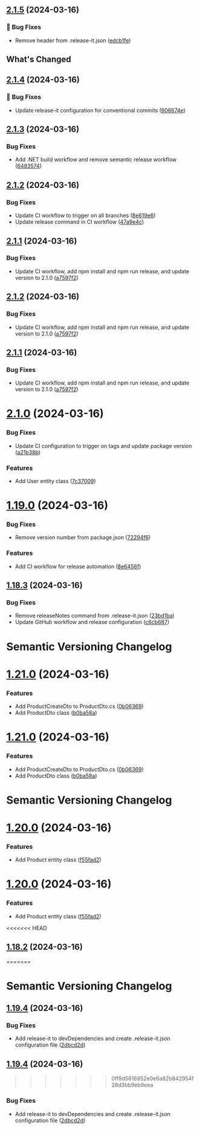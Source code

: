 

## [2.1.5](https://github.com/GreatIdeasGH/EducareHigh/compare/v2.1.4...v2.1.5) (2024-03-16)


### 🐛 Bug Fixes

* Remove header from .release-it.json ([edcb1fe](https://github.com/GreatIdeasGH/EducareHigh/commit/edcb1fe5546299f04c4f70ad5bd53fd3ea3e349f))

## What's Changed

## [2.1.4](https://github.com/GreatIdeasGH/EducareHigh/compare/v2.1.3...v2.1.4) (2024-03-16)


### 🐛 Bug Fixes

* Update release-it configuration for conventional commits ([906674e](https://github.com/GreatIdeasGH/EducareHigh/commit/906674eb64190fc09513fdd9705e46f1d0de1597))

## [2.1.3](https://github.com/GreatIdeasGH/EducareHigh/compare/v2.1.2...v2.1.3) (2024-03-16)


### Bug Fixes

* Add .NET build workflow and remove semantic release workflow ([6483574](https://github.com/GreatIdeasGH/EducareHigh/commit/648357476279cdbe5e80e766d0ad7a77d158b191))

## [2.1.2](https://github.com/GreatIdeasGH/EducareHigh/compare/v2.1.1...v2.1.2) (2024-03-16)


### Bug Fixes

* Update CI workflow to trigger on all branches ([8e619e6](https://github.com/GreatIdeasGH/EducareHigh/commit/8e619e67a96d2336fd032cf8b89cd0acda851788))
* Update release command in CI workflow ([47a9e4c](https://github.com/GreatIdeasGH/EducareHigh/commit/47a9e4c300dc87e84b3855334b119375bcc65a97))

## [2.1.1](https://github.com/GreatIdeasGH/EducareHigh/compare/v2.1.0...v2.1.1) (2024-03-16)


### Bug Fixes

* Update CI workflow, add npm install and npm run release, and update version to 2.1.0 ([a7597f2](https://github.com/GreatIdeasGH/EducareHigh/commit/a7597f20607587af420a56dc29bea701510ff014))

## [2.1.2](https://github.com/GreatIdeasGH/EducareHigh/compare/v2.1.0...v2.1.2) (2024-03-16)


### Bug Fixes

* Update CI workflow, add npm install and npm run release, and update version to 2.1.0 ([a7597f2](https://github.com/GreatIdeasGH/EducareHigh/commit/a7597f20607587af420a56dc29bea701510ff014))

## [2.1.1](https://github.com/GreatIdeasGH/EducareHigh/compare/v2.1.0...v2.1.1) (2024-03-16)


### Bug Fixes

* Update CI workflow, add npm install and npm run release, and update version to 2.1.0 ([a7597f2](https://github.com/GreatIdeasGH/EducareHigh/commit/a7597f20607587af420a56dc29bea701510ff014))

# [2.1.0](https://github.com/GreatIdeasGH/EducareHigh/compare/v1.19.0...v2.1.0) (2024-03-16)


### Bug Fixes

* Update CI configuration to trigger on tags and update package version ([a21b38b](https://github.com/GreatIdeasGH/EducareHigh/commit/a21b38b2e6a06da5387baf0157f417382d1c5732))


### Features

* Add User entity class ([7c37009](https://github.com/GreatIdeasGH/EducareHigh/commit/7c370091ffb1217577348ee0a7c4d690cc41d3dc))

# [1.19.0](https://github.com/GreatIdeasGH/EducareHigh/compare/v1.18.3...v1.19.0) (2024-03-16)


### Bug Fixes

* Remove version number from package.json ([72294f6](https://github.com/GreatIdeasGH/EducareHigh/commit/72294f6d3329c80fdaf38cdd219e567f4f747a6f))


### Features

* Add CI workflow for release automation ([8e6456f](https://github.com/GreatIdeasGH/EducareHigh/commit/8e6456f827ca0389cb3cc0e91a24bf0f12991147))

## [1.18.3](https://github.com/GreatIdeasGH/EducareHigh/compare/v1.21.0...v1.18.3) (2024-03-16)


### Bug Fixes

* Remove releaseNotes command from .release-it.json ([23bd1ba](https://github.com/GreatIdeasGH/EducareHigh/commit/23bd1bac984aa1b6cd54a287d38fb7a0e0b957ad))
* Update GitHub workflow and release configuration ([c6cb687](https://github.com/GreatIdeasGH/EducareHigh/commit/c6cb687b3b9527bfb6f8ea9c8c001e97ec687a2e))

# Semantic Versioning Changelog

# [1.21.0](https://github.com/GreatIdeasGH/EducareHigh/compare/v1.20.0...v1.21.0) (2024-03-16)


### Features

* Add ProductCreateDto to ProductDto.cs ([0b06369](https://github.com/GreatIdeasGH/EducareHigh/commit/0b063690d94e22a46df97fe420136ac12a85a1f6))
* Add ProductDto class ([b0ba58a](https://github.com/GreatIdeasGH/EducareHigh/commit/b0ba58acc896330c31ac83f65b153c6852ed4b30))

# [1.21.0](https://github.com/GreatIdeasGH/EducareHigh/compare/v1.20.0...v1.21.0) (2024-03-16)


### Features

* Add ProductCreateDto to ProductDto.cs ([0b06369](https://github.com/GreatIdeasGH/EducareHigh/commit/0b063690d94e22a46df97fe420136ac12a85a1f6))
* Add ProductDto class ([b0ba58a](https://github.com/GreatIdeasGH/EducareHigh/commit/b0ba58acc896330c31ac83f65b153c6852ed4b30))

# Semantic Versioning Changelog

# [1.20.0](https://github.com/GreatIdeasGH/EducareHigh/compare/v1.19.4...v1.20.0) (2024-03-16)


### Features

* Add Product entity class ([f55fad2](https://github.com/GreatIdeasGH/EducareHigh/commit/f55fad23772b009d5e007b3083ea9b151d4902c0))

# [1.20.0](https://github.com/GreatIdeasGH/EducareHigh/compare/v1.19.4...v1.20.0) (2024-03-16)


### Features

* Add Product entity class ([f55fad2](https://github.com/GreatIdeasGH/EducareHigh/commit/f55fad23772b009d5e007b3083ea9b151d4902c0))

<<<<<<< HEAD


## [1.18.2](https://github.com/GreatIdeasGH/EducareHigh/compare/v1.19.3...v1.18.2) (2024-03-16)
=======
# Semantic Versioning Changelog

## [1.19.4](https://github.com/GreatIdeasGH/EducareHigh/compare/v1.19.3...v1.19.4) (2024-03-16)


### Bug Fixes

* Add release-it to devDependencies and create .release-it.json configuration file ([2dbcd2d](https://github.com/GreatIdeasGH/EducareHigh/commit/2dbcd2d72a8e31081fbe60a16fc0c95bea204169))

## [1.19.4](https://github.com/GreatIdeasGH/EducareHigh/compare/v1.19.3...v1.19.4) (2024-03-16)
>>>>>>> 0ff8d5816952e0e6a82b842954f28d3bb9eb9eea


### Bug Fixes

* Add release-it to devDependencies and create .release-it.json configuration file ([2dbcd2d](https://github.com/GreatIdeasGH/EducareHigh/commit/2dbcd2d72a8e31081fbe60a16fc0c95bea204169))
